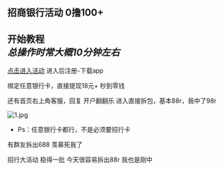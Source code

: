 ## 招商银行活动 0撸100+
## 开始教程 </br> *总操作时常大概10分钟左右*

[点击进入活动][big] 进入后注册-下载app

绑定任意银行卡，直接提现18元+ 秒到零钱

还有首页右上角客服，回复 开户翻翻乐 进入直接拆包，基本88r，我中了98r

![1.jpg][1]

- Ps：任意银行卡都行，不是必须要招行卡

有群友拆出688 羡慕死我了

招行大活动 稳得一批 今天很容易拆出88r 我也是刚中

  [big]:http://cmb-dist.17f8.me/mobile/jump4?scene=76c914b2a7304eb5bdf106079fd43142

  

 [1]:http://shp.qpic.cn/collector/368685196/3d20318b-c4c8-42b7-8fff-d49a6fbcc680/0
